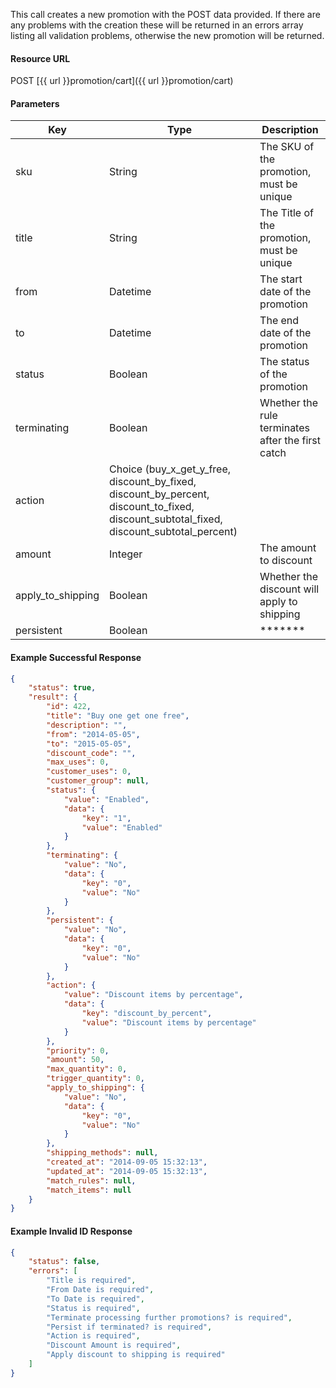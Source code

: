 <!--
@title Create new promotion
@author Moltin Ltd
@description Creates a new promotion
@order 3.1

@sidebar 1
@family Promotion
@rate No
@auth Yes
@format JSON
@http POST
@version beta
-->
This call creates a new promotion with the POST data provided. If there are any problems with the creation these will be returned in an errors array listing all validation problems, otherwise the new promotion will be returned.

#### Resource URL
POST [{{ url }}promotion/cart]({{ url }}promotion/cart)


#### Parameters
Key | Type | Description
--- | ---- | -----------
sku | String | The SKU of the promotion, must be unique
title | String | The Title of the promotion, must be unique
from | Datetime | The start date of the promotion
to | Datetime |  The end date of the promotion
status | Boolean | The status of the promotion
terminating | Boolean | Whether the rule terminates after the first catch
action | Choice (buy_x_get_y_free, discount_by_fixed, discount_by_percent, discount_to_fixed, discount_subtotal_fixed, discount_subtotal_percent)
amount | Integer | The amount to discount
apply_to_shipping | Boolean | Whether the discount will apply to shipping
persistent | Boolean | *******

<!--code-->
#### Example Successful Response
``` json
{
    "status": true,
    "result": {
        "id": 422,
        "title": "Buy one get one free",
        "description": "",
        "from": "2014-05-05",
        "to": "2015-05-05",
        "discount_code": "",
        "max_uses": 0,
        "customer_uses": 0,
        "customer_group": null,
        "status": {
            "value": "Enabled",
            "data": {
                "key": "1",
                "value": "Enabled"
            }
        },
        "terminating": {
            "value": "No",
            "data": {
                "key": "0",
                "value": "No"
            }
        },
        "persistent": {
            "value": "No",
            "data": {
                "key": "0",
                "value": "No"
            }
        },
        "action": {
            "value": "Discount items by percentage",
            "data": {
                "key": "discount_by_percent",
                "value": "Discount items by percentage"
            }
        },
        "priority": 0,
        "amount": 50,
        "max_quantity": 0,
        "trigger_quantity": 0,
        "apply_to_shipping": {
            "value": "No",
            "data": {
                "key": "0",
                "value": "No"
            }
        },
        "shipping_methods": null,
        "created_at": "2014-09-05 15:32:13",
        "updated_at": "2014-09-05 15:32:13",
        "match_rules": null,
        "match_items": null
    }
}
```


#### Example Invalid ID Response
``` json
{
    "status": false,
    "errors": [
        "Title is required",
        "From Date is required",
        "To Date is required",
        "Status is required",
        "Terminate processing further promotions? is required",
        "Persist if terminated? is required",
        "Action is required",
        "Discount Amount is required",
        "Apply discount to shipping is required"
    ]
}
```
<!--/code-->
